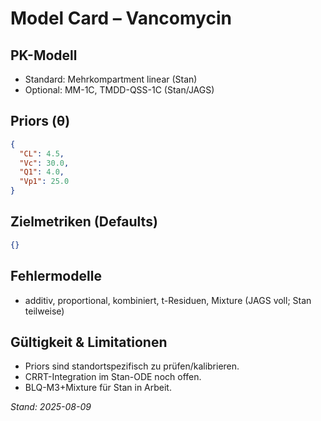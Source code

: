 # Model Card – Vancomycin

## PK-Modell
- Standard: Mehrkompartment linear (Stan)
- Optional: MM-1C, TMDD-QSS-1C (Stan/JAGS)

## Priors (θ)
```json
{
  "CL": 4.5,
  "Vc": 30.0,
  "Q1": 4.0,
  "Vp1": 25.0
}
```

## Zielmetriken (Defaults)
```json
{}
```

## Fehlermodelle
- additiv, proportional, kombiniert, t-Residuen, Mixture (JAGS voll; Stan teilweise)

## Gültigkeit & Limitationen
- Priors sind standortspezifisch zu prüfen/kalibrieren.
- CRRT-Integration im Stan-ODE noch offen.
- BLQ-M3+Mixture für Stan in Arbeit.

_Stand: 2025-08-09_
